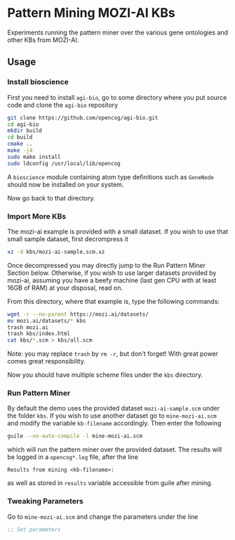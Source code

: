 # Pattern Mining MOZI-AI KBs

Experiments running the pattern miner over the various gene ontologies
and other KBs from MOZI-AI.

## Usage

### Install bioscience

First you need to install `agi-bio`, go to some directory where you
put source code and clone the `agi-bio` repository

```bash
git clone https://github.com/opencog/agi-bio.git
cd agi-bio
mkdir build
cd build
cmake ..
make -j4
sudo make install
sudo ldconfig /usr/local/lib/opencog
```

A `bioscience` module containing atom type definitions such as
`GeneNode` should now be installed on your system.

Now go back to that directory.

### Import More KBs

The mozi-ai example is provided with a small dataset. If you wish to
use that small sample dataset, first decrompress it

```bash
xz -d kbs/mozi-ai-sample.scm.xz
```

Once decompressed you may directly jump to the Run Pattern Miner
Section below. Otherwise, if you wish to use larger datasets provided
by mozi-ai, assuming you have a beefy machine (last gen CPU with at
least 16GB of RAM) at your disposal, read on.

From this directory, where that example is, type the following
commands:

```bash
wget -r --no-parent https://mozi.ai/datasets/
mv mozi.ai/datasets/* kbs
trash mozi.ai
trash kbs/index.html
cat kbs/*.scm > kbs/all.scm
```

Note: you may replace `trash` by `rm -r`, but don't forget! With great
power comes great responsibility.

Now you should have multiple scheme files under the `kbs` directory.

### Run Pattern Miner

By default the demo uses the provided dataset `mozi-ai-sample.scm`
under the folder `kbs`. If you wish to use another dataset go to
`mine-mozi-ai.scm` and modify the variable `kb-filename`
accordingly. Then enter the following

```bash
guile --no-auto-compile -l mine-mozi-ai.scm
```

which will run the pattern miner over the provided dataset. The
results will be logged in a `opencog*.log` file, after the line

```
Results from mining <kb-filename>:
```

as well as stored in `results` variable accessible from guile after
mining.

### Tweaking Parameters

Go to `mine-mozi-ai.scm` and change the parameters under the line

```scheme
;; Set parameters
```
